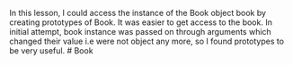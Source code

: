 In this lesson, I could access the instance of the Book object book by creating prototypes of Book. It was easier to get access to the book. In initial attempt, book instance was passed on through arguments which changed their value i.e were not object any more, so I found prototypes to be very useful. # Book
